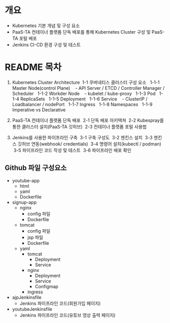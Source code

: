 # 개요
- Kubernetes 기본 개념 및 구성 요소
- PaaS-TA 컨테이너 플랫폼 단독 배포를 통해 Kubernetes Cluster 구성 및 PaaS-TA 포털 배포
- Jenkins CI-CD 환경 구성 및 테스트

# README 목차
1. Kubernetes Cluster Architecture
&nbsp;1-1 쿠버네티스 클러스터 구성 요소
&nbsp;&nbsp;1-1-1 Master Node(control Plane)
&nbsp;&nbsp;&nbsp;- API Server / ETCD / Controller Manager / Scheduler
&nbsp;&nbsp;1-1-2 Workder Node
&nbsp;&nbsp;&nbsp;- kubelet / kube-proxy
&nbsp;&nbsp;1-1-3 Pod
&nbsp;&nbsp;1-1-4 ReplicaSets
&nbsp;&nbsp;1-1-5 Deployment
&nbsp;&nbsp;1-1-6 Service
&nbsp;&nbsp;&nbsp;- ClusterIP / Loadbalancer / nodePort
&nbsp;&nbsp;1-1-7 Ingress
&nbsp;&nbsp;1-1-8 Namespaces
&nbsp;&nbsp;1-1-9 Imperative vs Declarative

2. PaaS-TA 컨테이너 플랫폼 단독 배포
&nbsp;2-1 단독 배포 아키텍쳐
&nbsp;2-2 Kubespray를 통한 클러스터 설치(PaaS-TA 깃허브)
&nbsp;2-3 컨테이너 플랫폼 포털 사용법


3. Jenkins를 사용한 파이프라인 구축
&nbsp;3-1 구축 구성도
&nbsp;3-2 젠킨스 설치
&nbsp;3-3 젠킨스 깃허브 연동(webhook/ credentials)
&nbsp;3-4 명령어 설치(kubectl / podman)
&nbsp;3-5 파이프라인 코드 작성 및 테스트
&nbsp;3-6 파이프라인 배포 확인

## Github 파일 구성요소
- youtube-app
  + html
  + yaml
  + Dockerfile
- signup-app
  + nginx
    * config 파일
    * Dockerfile
  + tomcat
    * config 파일
    * jsp 파일
    * Dockerfile
  + yaml
    * tomcat
      - Deployment
      - Service
    * nginx
      - Deployment
      - Service
      - Configmap
    * ingress
- ajpJenkinsfile
  - Jenkins 파이프라인 코드(회원가입 페이지)
- youtubeJenkinsfile
  - Jenkins 파이프라인 코드(유튜브 영상 출력 페이지)
